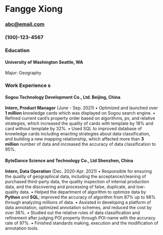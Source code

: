 # Fangge Xiong
### abc@email.com
### (100)-123-4567

### Education
#### University of Washington  Seattle, WA
 Major: Geography

### Work Experience s
#### Sogou Technology Development Co., Ltd.                  Beijing, China    
**Intern, Product Manager**  (June - Sep. 2021)
•	Optimized and launched over **1 million** knowledge cards which was displayed on Sogou search engine.
•	Refined current card’s property order based on algorithms, pv, and relative strategies, which increased the quality of cards with template by 18% and card without template by 32%.
•	Used SQL to improved database of knowledge cards including enacting strategies about data classification, and building a new mapping relationship, which affected more than **3 million** number of data and increased the accuracy of data classification to 95%.


#### ByteDance Science and Technology Co., Ltd               Shenzhen, China    
**Intern, Data Operation**  (Dec. 2020-Apr. 2021)
•	Responsible for ensuring the quality of geographical data, including the acceptance/cleaning of purchased third-party data, the quality inspection of internal production data, and the discovering and processing of false, duplicate, and low-quality data.
•	Helped the department of algorithm to optimize data by **Python** and **SQL**; improved the accuracy of algorithm from 87% up to 98% through analyzing millions of data.
•	Assisted in developing a platform of data annotation, optimized annotation schemes, and reduced the cost by over 36%.
•	Studied out the relative rules of data classification and refinement after judging POI property through POI-name with the accuracy rate of 97%.
•	Finished standards making, execution and the modification of annotation tools.

